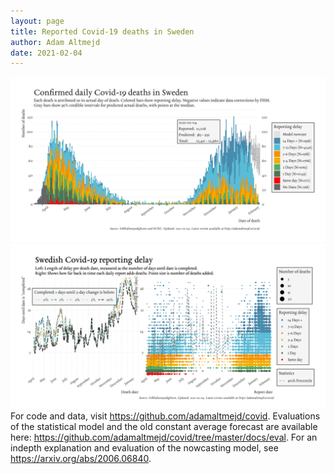 ```yaml
---
layout: page
title: Reported Covid-19 deaths in Sweden
author: Adam Altmejd
date: 2021-02-04
---
```


![Graph of Swedish Covid-19 deaths with reporting delay.](deaths_lag_sweden_2021-02-04.png "Swedish Covid-19 deaths.")
![Graph of Swedish Covid-19 reporting delay in daily deaths.](lag_trend_sweden_2021-02-04.png "Trend in Swedish Covid-19 mortality reporting delay.")
For code and data, visit <https://github.com/adamaltmejd/covid>.
Evaluations of the statistical model and the old constant average forecast are available here: <https://github.com/adamaltmejd/covid/tree/master/docs/eval>.
For an indepth explanation and evaluation of the nowcasting model, see <https://arxiv.org/abs/2006.06840>.
